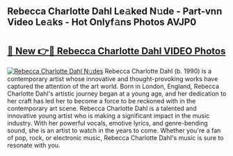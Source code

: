 ## Rebecca Charlotte Dahl Le𝚊ked N𝚞de - Part-vnn Video Le𝚊ks - Hot Onlyf𝚊ns Photos AVJP0

# <h2><a href="http://ab54032.deff.icu/?id=Rebecca+Charlotte+Dahl">🔗 New 👉🔴 Rebecca Charlotte Dahl VIDEO Photos</a></h2>

[![Rebecca Charlotte Dahl N𝚞des](https://i.imgur.com/rIISA9y.gif)](http://ab54032.deff.icu/?id=Rebecca+Charlotte+Dahl)
Rebecca Charlotte Dahl (b. 1990) is a contemporary artist whose innovative and thought-provoking works have captured the attention of the art world. Born in London, England, Rebecca Charlotte Dahl's artistic journey began at a young age, and her dedication to her craft has led her to become a force to be reckoned with in the contemporary art scene. Rebecca Charlotte Dahl is a talented and innovative young artist who is making a significant impact in the music industry. With her powerful vocals, emotive lyrics, and genre-bending sound, she is an artist to watch in the years to come. Whether you're a fan of pop, rock, or electronic music, Rebecca Charlotte Dahl's music is sure to resonate with you.

